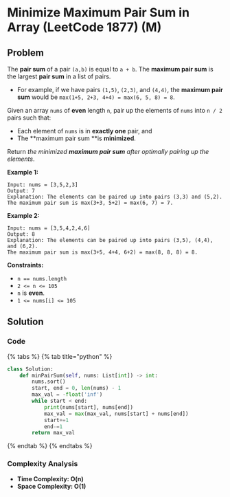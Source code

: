 # Minimize Maximum Pair Sum in Array (LeetCode 1877) (M)

## Problem

The **pair sum** of a pair `(a,b)` is equal to `a + b`. The **maximum pair sum** is the largest **pair sum** in a list of pairs.

* For example, if we have pairs `(1,5)`, `(2,3)`, and `(4,4)`, the **maximum pair sum** would be `max(1+5, 2+3, 4+4) = max(6, 5, 8) = 8`.

Given an array `nums` of **even** length `n`, pair up the elements of `nums` into `n / 2` pairs such that:

* Each element of `nums` is in **exactly one** pair, and
* The **maximum pair sum **is **minimized**.

Return _the minimized **maximum pair sum** after optimally pairing up the elements_.

**Example 1:**

```
Input: nums = [3,5,2,3]
Output: 7
Explanation: The elements can be paired up into pairs (3,3) and (5,2).
The maximum pair sum is max(3+3, 5+2) = max(6, 7) = 7.
```

**Example 2:**

```
Input: nums = [3,5,4,2,4,6]
Output: 8
Explanation: The elements can be paired up into pairs (3,5), (4,4), and (6,2).
The maximum pair sum is max(3+5, 4+4, 6+2) = max(8, 8, 8) = 8.
```

**Constraints:**

* `n == nums.length`
* `2 <= n <= 105`
* `n` is **even**.
* `1 <= nums[i] <= 105`

## Solution&#x20;

### Code

{% tabs %}
{% tab title="python" %}
```python
class Solution:
    def minPairSum(self, nums: List[int]) -> int:
        nums.sort()
        start, end = 0, len(nums) - 1
        max_val = -float('inf')
        while start < end:
            print(nums[start], nums[end])
            max_val = max(max_val, nums[start] + nums[end])
            start+=1
            end-=1
        return max_val
```
{% endtab %}
{% endtabs %}

### Complexity Analysis

* **Time Complexity: O(n)**
* **Space Complexity: O(1)**

